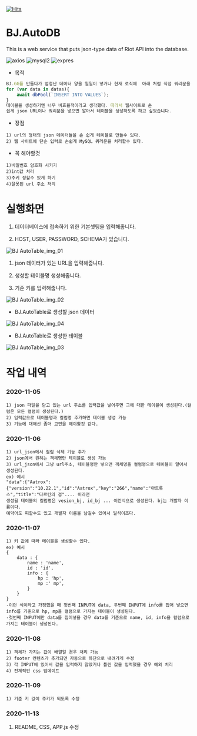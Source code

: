 [![Hits](https://hits.seeyoufarm.com/api/count/incr/badge.svg?url=https%3A%2F%2Fgithub.com%2Fkingbj940429%2FBJ.AutoDB&count_bg=%233D7CC8&title_bg=%23555555&icon=json.svg&icon_color=%23CDBD2D&title=hits&edge_flat=false)](https://hits.seeyoufarm.com)

# BJ.AutoDB

This is a web service that puts json-type data of Riot API into the database.

![axios](https://img.shields.io/badge/axios-v0.21.0-brightgreen)
![mysql2](https://img.shields.io/badge/mysql2-v2.2.5-informational)
![expres](https://img.shields.io/badge/express-v4.16.1-green)

* 목적
```js
BJ.GG를 만들다가 엄청난 데이터 양을 일일이 넣거나 현재 로직에  아래 처럼 직접 쿼리문을 써서
for (var data in datas){
    await dbPool(`INSERT INTO VALUES`);
}
테이블을 생성하기엔 너무 비효율적이라고 생각했다. 따라서 웹사이트로 손
쉽게 json URL이나 쿼리문을 넣으면 알아서 테이블을 생성하도록 하고 싶었습니다.
```
* 장점
```
1) url의 형태의 json 데이터들을 손 쉽게 테이블로 만들수 있다.
2) 웹 사이트에 단순 입력로 손쉽게 MySQL 쿼리문을 처리할수 있다.
```
* 꼭 해야할것
```
1)비밀번호 암호화 시키기
2)int값 처리
3)주키 정할수 있게 하기
4)잘못된 url 주소 처리
```

# 실행화면

1) 데이터베이스에 접속하기 위한 기본셋팅을 입력해줍니다.

2) HOST, USER, PASSWORD, SCHEMA가 있습니다.

![BJ AutoTable_img_01](https://user-images.githubusercontent.com/63000843/98956981-05c91480-2544-11eb-9c82-8c4495f9c745.PNG)

1) json 데이터가 있는 URL을 입력해줍니다.

2) 생성할 테이블명 생성해줍니다.

3) 기준 키를 입력해줍니다.

![BJ AutoTable_img_02](https://user-images.githubusercontent.com/63000843/98956983-0661ab00-2544-11eb-8e1e-6696a57042f4.PNG)

* BJ.AutoTable로 생성할 json 데이터

![BJ AutoTable_img_04](https://user-images.githubusercontent.com/63000843/98957758-e7174d80-2544-11eb-9f7f-4cd4f7cfa4b8.PNG)

* BJ.AutoTable로 생성한 테이블

![BJ AutoTable_img_03](https://user-images.githubusercontent.com/63000843/98957761-e8487a80-2544-11eb-9417-661b244197fa.PNG)


# 작업 내역

### 2020-11-05
```
1) json 파일을 담고 있는 url 주소를 입력값을 넣어주면 그에 대한 테이블이 생성된다.(컬럼은 모든 컬럼이 생성된다.)
2) 입력값으로 테이블명과 컬럼명 추가하면 테이블 생성 가능
3) 기능에 대해선 좀더 고민을 해야할것 같다.
```

### 2020-11-06
```
1) url_json에서 컬럼 삭제 기능 추가
2) json에서 원하는 객체명만 테이블로 생성 가능
3) url_json에서 그냥 url주소, 테이블명만 넣으면 객체명을 컬럼명으로 테이블이 알아서 생성된다.
ex) 예시
"data":{"Aatrox":{"version":"10.22.1","id":"Aatrox","key":"266","name":"아트록스","title":"다르킨의 검".... 이라면
생성될 테이블의 컬럼명은 vesion_bj, id_bj ... 이런식으로 생성된다. bj는 개발자 이름이다. 
예약어도 피할수도 있고 개발자 이름을 남길수 있어서 일석이조다.
```
### 2020-11-07
```
1) 키 값에 따라 테이블을 생성할수 있다.
ex) 예시
{ 
    data : {
        name : 'name',
        id : 'id',
        info : {
            hp : 'hp',
            mp :' mp',
        }
    }
}
-이런 식이라고 가정했을 때 첫번째 INPUT에 data, 두번째 INPUT에 info를 집어 넣으면
info를 기준으로 hp, mp을 컬럼으로 가지는 테이블이 생성된다.
-첫번째 INPUT에만 data를 집어넣을 경우 data를 기준으로 name, id, info을 컬럼으로
가지는 테이블이 생성된다.
```
### 2020-11-08
```
1) 객체가 가지는 값이 배열일 경우 처리 가능
2) footer 컨텐츠가 추가되면 자동으로 하단으로 내려가게 수정
3) 각 INPUT에 있어서 값을 입력하지 않았거나 틀린 값을 입력했을 경우 예외 처리
4) 전체적인 css 업데이트
```
### 2020-11-09
```
1) 기준 키 값이 주키가 되도록 수정
```
### 2020-11-13
1) README, CSS, APP.js 수정
